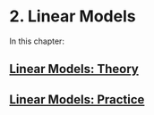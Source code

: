 # 2. Linear Models

In this chapter:
## [Linear Models: Theory](theory_linear_models.md)
## [Linear Models: Practice](practice_linear_models.ipynb)
